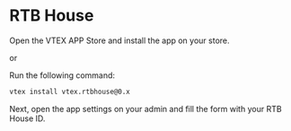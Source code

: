 # RTB House

Open the VTEX APP Store and install the app on your store.

or

Run the following command:

```sh
vtex install vtex.rtbhouse@0.x
```

Next, open the app settings on your admin and fill the form with your RTB House ID.